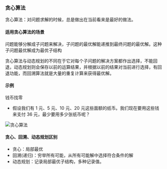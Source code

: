### 贪心算法

贪心算法：对问题求解的时候，总是做出在当前看来是最好的做法。

#### 适用贪心算法的场景

问题能够分解成子问题来解决，子问题的最优解能递推到最终问题的最优解。这种子问题最优解成为最优子结构

贪心算法与动态规划的不同在于它对每个子问题的解决方案都作出选择，不能回退，动态规划则会保存以前的运算结果，并根据以前的结果对当前进行选择，有回退功能，而回溯算法就是大量的重复计算来获得最优解。

#### 示例

钱币找零

- 假设我们有 1 元、5 元、10 元、20 元这些面额的纸币。我们现在要用这些钱来支付 36 元，最少要用多少张纸币呢？

<img :src="$withBase('/greedy.png')" alt="贪心算法" />

#### 贪心、回溯、动态规划区别

- 贪心：局部最优
- 回溯(递归)：穷举所有可能，从所有可能解中选择符合条件的解
- 动态规划：记录局部最优子结构，多种记录值。
